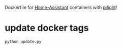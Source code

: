 Dockerfile for [Home-Assistant](https://home-assistant.io) containers with [pilight](https://www.pilight.org)!


# update docker tags
```sh
python update.py
```

